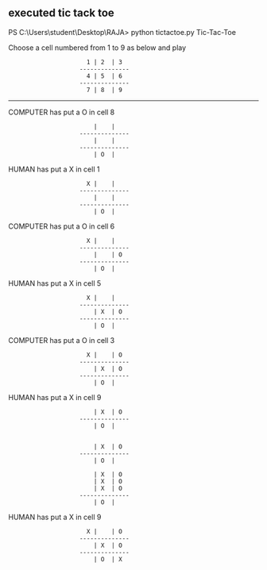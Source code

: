 ## executed tic tack toe 


PS C:\Users\student\Desktop\RAJA> python tictactoe.py
                          Tic-Tac-Toe


Choose a cell numbered from 1 to 9 as below and play


                          1 | 2  | 3
                        --------------
                          4 | 5  | 6
                        --------------
                          7 | 8  | 9


-       -       -       -       -       -       -       -       -       -


COMPUTER has put a O in cell 8



                            |    |
                        --------------
                            |    |
                        --------------
                            | O  |


HUMAN has put a X in cell 1



                          X |    |
                        --------------
                            |    |
                        --------------
                            | O  |


COMPUTER has put a O in cell 6



                          X |    |
                        --------------
                            |    | O
                        --------------
                            | O  |


HUMAN has put a X in cell 5



                          X |    |
                        --------------
                            | X  | O
                        --------------
                            | O  |


COMPUTER has put a O in cell 3



                          X |    | O
                        --------------
                            | X  | O
                        --------------
                            | O  |


HUMAN has put a X in cell 9

                            | X  | O
                        --------------
                            | O  |


                            | X  | O
                        --------------
                            | O  |

                            | X  | O
                            | X  | O
                            | X  | O
                        --------------
                            | O  |


HUMAN has put a X in cell 9



                          X |    | O
                        --------------
                            | X  | O
                        --------------
                            | O  | X
